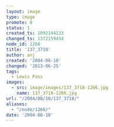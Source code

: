 ```yaml
---
layout: image
type: image
promote: 0
status: 1
created_ts: 1092144133
changed_ts: 1372159454
node_id: 1266
title: '137_3718'
author: anj
created: '2004-08-10'
changed: '2013-06-25'
tags:
  - Lewis Pass
images:
  - src: image/images/137_3718-1266.jpg
    name: 137_3718-1266.jpg
url: "/2004/08/10/137_3718/"
aliases:
  - "/node/1266/"
date: '2004-08-10'
---
```


